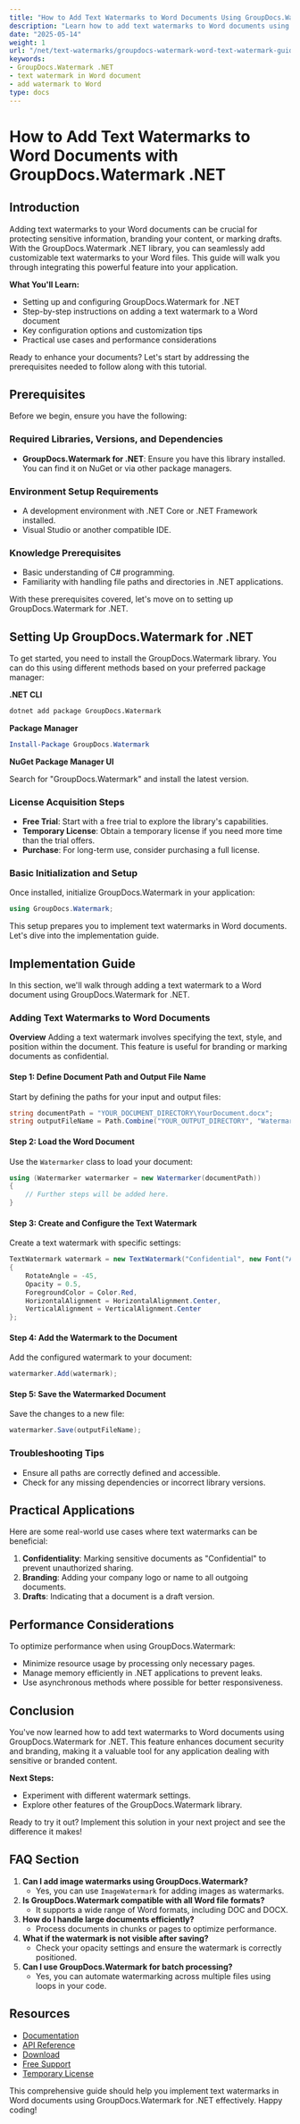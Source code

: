 ```yaml
---
title: "How to Add Text Watermarks to Word Documents Using GroupDocs.Watermark .NET"
description: "Learn how to add text watermarks to Word documents using GroupDocs.Watermark for .NET. This guide covers setup, implementation, and practical use cases."
date: "2025-05-14"
weight: 1
url: "/net/text-watermarks/groupdocs-watermark-word-text-watermark-guide/"
keywords:
- GroupDocs.Watermark .NET
- text watermark in Word document
- add watermark to Word
type: docs
---
```

# How to Add Text Watermarks to Word Documents with GroupDocs.Watermark .NET

## Introduction

Adding text watermarks to your Word documents can be crucial for protecting sensitive information, branding your content, or marking drafts. With the GroupDocs.Watermark .NET library, you can seamlessly add customizable text watermarks to your Word files. This guide will walk you through integrating this powerful feature into your application.

**What You'll Learn:**
- Setting up and configuring GroupDocs.Watermark for .NET
- Step-by-step instructions on adding a text watermark to a Word document
- Key configuration options and customization tips
- Practical use cases and performance considerations

Ready to enhance your documents? Let's start by addressing the prerequisites needed to follow along with this tutorial.

## Prerequisites
Before we begin, ensure you have the following:

### Required Libraries, Versions, and Dependencies
- **GroupDocs.Watermark for .NET**: Ensure you have this library installed. You can find it on NuGet or via other package managers.
  
### Environment Setup Requirements
- A development environment with .NET Core or .NET Framework installed.
- Visual Studio or another compatible IDE.

### Knowledge Prerequisites
- Basic understanding of C# programming.
- Familiarity with handling file paths and directories in .NET applications.

With these prerequisites covered, let's move on to setting up GroupDocs.Watermark for .NET.

## Setting Up GroupDocs.Watermark for .NET
To get started, you need to install the GroupDocs.Watermark library. You can do this using different methods based on your preferred package manager:

**.NET CLI**

```bash
dotnet add package GroupDocs.Watermark
```

**Package Manager**

```powershell
Install-Package GroupDocs.Watermark
```

**NuGet Package Manager UI**

Search for "GroupDocs.Watermark" and install the latest version.

### License Acquisition Steps
- **Free Trial**: Start with a free trial to explore the library's capabilities.
- **Temporary License**: Obtain a temporary license if you need more time than the trial offers.
- **Purchase**: For long-term use, consider purchasing a full license.

### Basic Initialization and Setup
Once installed, initialize GroupDocs.Watermark in your application:

```csharp
using GroupDocs.Watermark;
```

This setup prepares you to implement text watermarks in Word documents. Let's dive into the implementation guide.

## Implementation Guide
In this section, we'll walk through adding a text watermark to a Word document using GroupDocs.Watermark for .NET.

### Adding Text Watermarks to Word Documents
**Overview**
Adding a text watermark involves specifying the text, style, and position within the document. This feature is useful for branding or marking documents as confidential.

#### Step 1: Define Document Path and Output File Name
Start by defining the paths for your input and output files:

```csharp
string documentPath = "YOUR_DOCUMENT_DIRECTORY\YourDocument.docx";
string outputFileName = Path.Combine("YOUR_OUTPUT_DIRECTORY", "WatermarkedDocument.docx");
```

#### Step 2: Load the Word Document
Use the `Watermarker` class to load your document:

```csharp
using (Watermarker watermarker = new Watermarker(documentPath))
{
    // Further steps will be added here.
}
```

#### Step 3: Create and Configure the Text Watermark
Create a text watermark with specific settings:

```csharp
TextWatermark watermark = new TextWatermark("Confidential", new Font("Arial", 36))
{
    RotateAngle = -45,
    Opacity = 0.5,
    ForegroundColor = Color.Red,
    HorizontalAlignment = HorizontalAlignment.Center,
    VerticalAlignment = VerticalAlignment.Center
};
```

#### Step 4: Add the Watermark to the Document
Add the configured watermark to your document:

```csharp
watermarker.Add(watermark);
```

#### Step 5: Save the Watermarked Document
Save the changes to a new file:

```csharp
watermarker.Save(outputFileName);
```

### Troubleshooting Tips
- Ensure all paths are correctly defined and accessible.
- Check for any missing dependencies or incorrect library versions.

## Practical Applications
Here are some real-world use cases where text watermarks can be beneficial:
1. **Confidentiality**: Marking sensitive documents as "Confidential" to prevent unauthorized sharing.
2. **Branding**: Adding your company logo or name to all outgoing documents.
3. **Drafts**: Indicating that a document is a draft version.

## Performance Considerations
To optimize performance when using GroupDocs.Watermark:
- Minimize resource usage by processing only necessary pages.
- Manage memory efficiently in .NET applications to prevent leaks.
- Use asynchronous methods where possible for better responsiveness.

## Conclusion
You've now learned how to add text watermarks to Word documents using GroupDocs.Watermark for .NET. This feature enhances document security and branding, making it a valuable tool for any application dealing with sensitive or branded content.

**Next Steps:**
- Experiment with different watermark settings.
- Explore other features of the GroupDocs.Watermark library.

Ready to try it out? Implement this solution in your next project and see the difference it makes!

## FAQ Section
1. **Can I add image watermarks using GroupDocs.Watermark?**
   - Yes, you can use `ImageWatermark` for adding images as watermarks.
2. **Is GroupDocs.Watermark compatible with all Word file formats?**
   - It supports a wide range of Word formats, including DOC and DOCX.
3. **How do I handle large documents efficiently?**
   - Process documents in chunks or pages to optimize performance.
4. **What if the watermark is not visible after saving?**
   - Check your opacity settings and ensure the watermark is correctly positioned.
5. **Can I use GroupDocs.Watermark for batch processing?**
   - Yes, you can automate watermarking across multiple files using loops in your code.

## Resources
- [Documentation](https://docs.groupdocs.com/watermark/net/)
- [API Reference](https://reference.groupdocs.com/watermark/net)
- [Download](https://releases.groupdocs.com/watermark/net/)
- [Free Support](https://forum.groupdocs.com/c/watermark/10)
- [Temporary License](https://purchase.groupdocs.com/temporary-license/)

This comprehensive guide should help you implement text watermarks in Word documents using GroupDocs.Watermark for .NET effectively. Happy coding!

